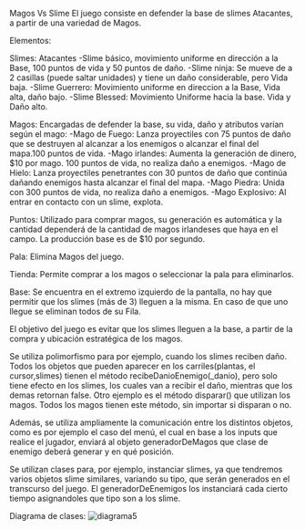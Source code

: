 Magos Vs Slime
    El juego consiste en defender la base de slimes Atacantes, a partir de una variedad de Magos. 

Elementos:

Slimes: Atacantes
    -Slime básico, movimiento uniforme en dirección a la Base, 100 puntos de vida y 50 puntos de daño.
    -Slime ninja: Se mueve de a 2 casillas (puede saltar unidades) y tiene un daño considerable, pero Vida baja.
    -Slime Guerrero: Movimiento uniforme en direccion a la Base, Vida alta, daño bajo.
    -Slime Blessed: Movimiento Uniforme hacia la base. Vida y Daño alto.

Magos: Encargadas de defender la base, su vida, daño y atributos varían según el mago:
    -Mago de Fuego: Lanza proyectiles con 75 puntos de daño que se destruyen al alcanzar a los enemigos o alcanzar el final del mapa.100 puntos de vida.
    -Mago irlandes: Aumenta la generación de dinero, $10 por mago. 100 puntos de vida, no realiza daño a enemigos.
    -Mago de Hielo: Lanza proyectiles penetrantes con 30 puntos de daño que continúa dañando enemigos hasta alcanzar el final del mapa.
    -Mago Piedra: Unida con 300 puntos de vida, no realiza daño a enemigos.
    -Mago Explosivo: Al entrar en contacto con un slime, explota.

Puntos: Utilizado para comprar magos, su generación es automática y la cantidad dependerá de la cantidad de magos irlandeses que haya en el campo. La producción base es de $10 por segundo.

Pala: Elimina Magos del juego.

Tienda: Permite comprar a los magos o seleccionar la pala para eliminarlos.

Base: Se encuentra en el extremo izquierdo de la pantalla, no hay que permitir que los slimes (más de 3) lleguen a la misma. En caso de que uno llegue se eliminan todos de su Fila.

El objetivo del juego es evitar que los slimes lleguen a la base, a partir de la compra y ubicación estratégica de los magos.

Se utiliza polimorfismo para por ejemplo, cuando los slimes reciben daño. Todos los objetos que pueden aparecer en los carriles(plantas, el cursor,slimes) tienen el método recibeDanioEnemigo(_danio), pero solo tiene efecto en los slimes, los cuales van a recibir el daño, mientras que los demas retornan false.
Otro ejemplo es el método disparar() que utilizan los magos. Todos los magos tienen este método, sin importar si disparan o no.

Además, se utiliza ampliamente la comunicación entre los distintos objetos, como es por ejemplo el caso del menú, el cual en base a los inputs que realice el jugador, enviará al objeto generadorDeMagos que clase de enemigo deberá generar y en qué posición.

Se utilizan clases para, por ejemplo, instanciar slimes, ya que tendremos varios objetos slime similares, variando su tipo, que serán generados en el transcurso del juego. El generadorDeEnemigos los instanciará cada cierto tiempo asignandoles que tipo son a los slime.

Diagrama de clases:
![diagrama5](https://github.com/user-attachments/assets/24806418-f2cc-4726-a893-4820974ba6bd)
